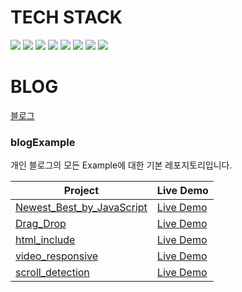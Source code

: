# TECH STACK
<a><img src="https://img.shields.io/badge/HTML-E34F26?style=flat-square&logo=javascript&logoColor=white"/></a>
<a><img src="https://img.shields.io/badge/CSS-1572B6?style=flat-square&logo=css3&logoColor=white"/></a>
<img src="https://img.shields.io/badge/javascript-F7DF1E?style=flat-square&logo=javascript&logoColor=black"/>
<img src="https://img.shields.io/badge/React-%2335495e?style=flat-square&logo=React&logoColor=2361DAFB"/>
<img src="https://img.shields.io/badge/React_Router-CA4245?style=flat-square&logo=react-router&logoColor=white"/>
<img src="https://img.shields.io/badge/redux-%23593d88?style=flat-square&logo=redux&logoColor=white"/>
<img src="https://img.shields.io/badge/styled--components-DB7093?style=flat-square&logo=styled-components&logoColor=white"/>
<img src="https://img.shields.io/badge/Figma-F24E1E?style=flat-square&logo=figma&logoColor=white"/>

# BLOG
[블로그](https://triplexlab.tistory.com/)

### blogExample
개인 블로그의 모든 Example에 대한 기본 레포지토리입니다.

|Project|Live Demo|
|---|---|
|[Newest_Best_by_JavaScript](https://github.com/younhoso/younhoso/tree/main/blogExample/Newest_Best_by_JavaScript)|[Live Demo](https://younhoso.github.io/younhoso/blogExample/Newest_Best_by_JavaScript/)|
|[Drag_Drop](https://github.com/younhoso/younhoso/tree/main/blogExample/Drag_Drop)|[Live Demo](https://younhoso.github.io/younhoso/blogExample/Drag_Drop/)|
[html_include](https://github.com/younhoso/younhoso/tree/main/blogExample/html_include)|[Live Demo](https://younhoso.github.io/younhoso/blogExample/html_include/)|
[video_responsive](https://github.com/younhoso/younhoso/tree/main/blogExample/video_responsive)|[Live Demo](https://younhoso.github.io/younhoso/blogExample/video_responsive/)|
[scroll_detection](https://github.com/younhoso/younhoso/tree/main/blogExample/scroll_detection)|[Live Demo](https://younhoso.github.io/younhoso/blogExample/scroll_detection/)|

